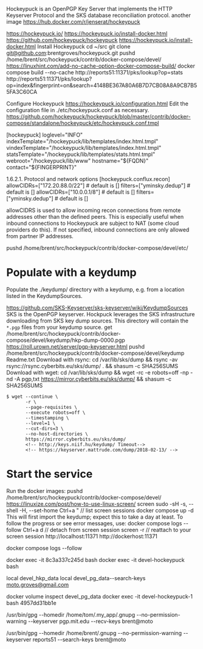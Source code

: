 Hockeypuck is an OpenPGP Key Server that implements the HTTP Keyserver Protocol and the SKS database reconciliation protocol.
another image
https://hub.docker.com/r/jenserat/hockeypuck

https://hockeypuck.io/
https://hockeypuck.io/install-docker.html
https://github.com/hockeypuck/hockeypuck
https://hockeypuck.io/install-docker.html
Install Hockeypuck
cd ~/src
git clone git@github.com:brentgroves/hockeypuck.git
pushd /home/brent/src/hockeypuck/contrib/docker-compose/devel/
https://linuxhint.com/add-no-cache-option-docker-compose-build/
docker compose build --no-cache
http://reports51:11371/pks/lookup?op=stats
http://reports51:11371/pks/lookup?op=index&fingerprint=on&search=4148BE367A80A6B7D7CB08A8A9CB7B55FA3C60CA

Configure Hockeypuck
https://hockeypuck.io/configuration.html
Edit the configuration file in ./etc/hockeypuck.conf as necessary.
https://github.com/hockeypuck/hockeypuck/blob/master/contrib/docker-compose/standalone/hockeypuck/etc/hockeypuck.conf.tmpl

[hockeypuck]
loglevel="INFO"
indexTemplate="/hockeypuck/lib/templates/index.html.tmpl"
vindexTemplate="/hockeypuck/lib/templates/index.html.tmpl"
statsTemplate="/hockeypuck/lib/templates/stats.html.tmpl"
webroot="/hockeypuck/lib/www"
hostname="${FQDN}"
contact="${FINGERPRINT}"

1.6.2.1. Protocol and network options
[hockeypuck.conflux.recon]
allowCIDRs=["172.20.88.0/22"]      # default is []
filters=["yminsky.dedup"]      # default is []
allowCIDRs=["10.0.0.1/8"]      # default is []
filters=["yminsky.dedup"]      # default is []

allowCIDRS is used to allow incoming recon connections from remote addresses other than the defined peers. This is especially useful when inbound connections to Hockeypuck are subject to NAT (some cloud providers do this). If not specified, inbound connections are only allowed from partner IP addresses.

pushd /home/brent/src/hockeypuck/contrib/docker-compose/devel/etc/

# Populate with a keydump
Populate the ./keydump/ directory with a keydump, e.g. from a location listed in the KeydumpSources.

https://github.com/SKS-Keyserver/sks-keyserver/wiki/KeydumpSources
SKS is the OpenPGP keyserver. Hockpuck leverages the SKS infrastructure downloading from SKS key dump sources.
This directory will contain the `*.pgp` files from your keydump source.
get /home/brent/src/hockeypuck/contrib/docker-compose/devel/keydump/hkp-dump-0000.pgp
https://roll.urown.net/server/pgp-keyserver.html
pushd /home/brent/src/hockeypuck/contrib/docker-compose/devel/keydump
Readme.txt
Download with rsync: cd /var/lib/sks/dump && rsync -av rsync://rsync.cyberbits.eu/sks/dump/ . && shasum -c SHA256SUMS
Download with wget: cd /var/lib/sks/dump && wget -rc -e robots=off -np -nd -A pgp,txt https://mirror.cyberbits.eu/sks/dump/ && shasum -c SHA256SUMS

```
$ wget --continue \
       -r \
       --page-requisites \
       --execute robots=off \
       --timestamping \
       --level=1 \
       --cut-dirs=3 \
       --no-host-directories \
       https://mirror.cyberbits.eu/sks/dump/
       <!-- http://keys.niif.hu/keydump/ Timeout-->
       <!-- https://keyserver.mattrude.com/dump/2018-02-13/ -->
```
# Start the service
Run the docker images:
pushd /home/brent/src/hockeypuck/contrib/docker-compose/devel/
https://linuxize.com/post/how-to-use-linux-screen/
screen sudo -sH
-s, --shell
-H, --set-home
Ctrl+a " // list screen sessions
docker compose up -d
This will first import the keydump; expect this to take a day at least. To follow the progress or see error messages, use:
docker compose logs --follow
Ctrl+a d  // detach from screen session
screen -r // reattach to your screen session
http://localhost:11371
http://dockerhost:11371

docker compose logs --follow

docker exec -it 8c3a337c245d bash
docker exec -it devel-hockeypuck bash

local     devel_hkp_data
local     devel_pg_data--search-keys moto.groves@gmail.com

docker volume inspect devel_pg_data
docker exec -it devel-hockeypuck-1 bash
4957dd31bb1e


/usr/bin/gpg --homedir /home/tom/.my_app/.gnupg --no-permission-warning --keyserver pgp.mit.edu --recv-keys brent@moto

/usr/bin/gpg --homedir /home/brent/.gnupg --no-permission-warning --keyserver reports51 --search-keys brent@moto
